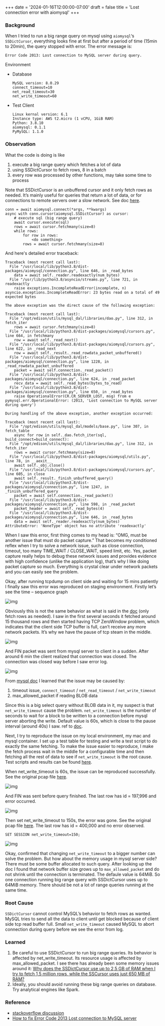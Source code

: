 +++
date = '2024-01-16T12:00:00-07:00'
draft = false
title = 'Lost connection error with aiomysql'
+++
### Background
When I tried to run a big range query on mysql using `aiomysql`‘s `SSDictCursor`, everything looks fine at first but after a period of time (15min to 20min), the query stopped with error.
The error message is: 
```
Error Code 2013: Lost connection to MySQL server during query.
```
Environment
- Database
    ```
    MySQL version: 8.0.29
    connect_timeout=10
    net_read_timeout=30
    net_write_timeout=60
    ```
- Test Client
    ```
    Linux kernal version: 6.1
    Instance type: AWS t2.micro (1 vCPU, 1GiB RAM)
    Python: 3.8.10
    aiomysql: 0.1.1
    PyMySQL: 1.1.0
    ```

### Observation

What the code is doing is like
1. execute a big range query which fetches a lot of data
2. using SSDictCursor to fetch rows, 8 in a batch
3. every row was processed by other functions, may take some time to process

Note that SSDictCursor is an unbuffered cursor and it only fetch rows as needed. It’s mainly useful for queries that return a lot of data, or for connections to remote servers over a slow network. See doc [here](https://aiomysql.readthedocs.io/en/latest/cursors.html#SSCursor).

```
conn = await aiomysql.connect(*args, **kwargs)
async with conn.cursor(aiomysql.SSDictCursor) as cursor:
    # execute sql (big range query)
    await cursor.execute(sql)
    rows = await cursor.fetchmany(size=8)
    while rows:
        for row in rows:
            <do something>
        rows = await cursor.fetchmany(size=8)
```

And here's detailed error traceback:
```
Traceback (most recent call last):
  File "/usr/local/lib/python3.8/dist-packages/aiomysql/connection.py", line 646, in _read_bytes
    data = await self._reader.readexactly(num_bytes)
  File "/usr/lib/python3.8/asyncio/streams.py", line 721, in readexactly
    raise exceptions.IncompleteReadError(incomplete, n)
asyncio.exceptions.IncompleteReadError: 23 bytes read on a total of 49 expected bytes

The above exception was the direct cause of the following exception:

Traceback (most recent call last):
  File "/opt/edison/utils/mysql_dal/libraries/dao.py", line 312, in fetch_iter
    rows = await cursor.fetchmany(size=8)
  File "/usr/local/lib/python3.8/dist-packages/aiomysql/cursors.py", line 664, in fetchmany
    row = await self._read_next()
  File "/usr/local/lib/python3.8/dist-packages/aiomysql/cursors.py", line 622, in _read_next
    row = await self._result._read_rowdata_packet_unbuffered()
  File "/usr/local/lib/python3.8/dist-packages/aiomysql/connection.py", line 1228, in _read_rowdata_packet_unbuffered
    packet = await self.connection._read_packet()
  File "/usr/local/lib/python3.8/dist-packages/aiomysql/connection.py", line 624, in _read_packet
    recv_data = await self._read_bytes(bytes_to_read)
  File "/usr/local/lib/python3.8/dist-packages/aiomysql/connection.py", line 650, in _read_bytes
    raise OperationalError(CR.CR_SERVER_LOST, msg) from e
pymysql.err.OperationalError: (2013, 'Lost connection to MySQL server during query')

During handling of the above exception, another exception occurred:

Traceback (most recent call last):
  File "/opt/edison/utils/mysql_dal/models/base.py", line 307, in fetch_table
    async for row in self._dao.fetch_iter(sql, build_connect=build_connect):
  File "/opt/edison/utils/mysql_dal/libraries/dao.py", line 312, in fetch_iter
    rows = await cursor.fetchmany(size=8)
  File "/usr/local/lib/python3.8/dist-packages/aiomysql/utils.py", line 78, in __aexit__
    await self._obj.close()
  File "/usr/local/lib/python3.8/dist-packages/aiomysql/cursors.py", line 605, in close
    await self._result._finish_unbuffered_query()
  File "/usr/local/lib/python3.8/dist-packages/aiomysql/connection.py", line 1247, in _finish_unbuffered_query
    packet = await self.connection._read_packet()
  File "/usr/local/lib/python3.8/dist-packages/aiomysql/connection.py", line 598, in _read_packet
    packet_header = await self._read_bytes(4)
  File "/usr/local/lib/python3.8/dist-packages/aiomysql/connection.py", line 646, in _read_bytes
    data = await self._reader.readexactly(num_bytes)
AttributeError: 'NoneType' object has no attribute 'readexactly'
```

When I saw this error, first thing comes to my head is: “OMG, must be another issue that must do packet capture.” That becomes my conditioned reflex when I try to solve a network issue, such as close connection, timeout, too many TIME_WAIT / CLOSE_WAIT, speed limit, etc. Yes, packet capture really helps to debug these network issues and provides evidence with high confidence (unlike the application log), that’s why I like doing packet capture so much. Everything is crystal clear under network packets and you can easily see the problem.

Okay, after running tcpdump on client side and waiting for 15 mins patiently I finally saw this error was reproduced on staging environment. Firstly let’s see the time – sequence graph

![img](./images/screenshot-1.png)

Obviously this is not the same behavior as what is said in the [doc](https://aiomysql.readthedocs.io/en/latest/cursors.html#SSCursor) (only fetch rows as needed). I saw in the first several seconds it fetched around 15 thousand rows and then started having TCP ZeroWindow problem, which indicates that the client side TCP buffer is full, can’t receive any more network packets. It’s why we have the pause of tcp steam in the middle.

![img](./images/screenshot-2.png)

And FIN packet was sent from mysql server to client in a sudden. After around 6 min the client realized that connection was closed. The connection was closed way before I saw error log.

![img](./images/screenshot-3.png)

From [mysql doc](https://dev.mysql.com/doc/refman/8.0/en/error-lost-connection.html) I learned that the issue may be caused by:
1. timeout issue, `connect_timeout` / `net_read_timeout` / `net_write_timeout`
2. max_allowed_packet if reading BLOB data

Since this is a big select query without BLOB data in it, my suspect is that `net_write_timeout` cause the problem. `net_write_timeout` is the number of seconds to wait for a block to be written to a connection before mysql server aborting the write. Default value is 60s, which is close to the pause interval (around 40s) I saw. ref to [doc](https://dev.mysql.com/doc/refman/8.0/en/server-system-variables.html#sysvar_net_write_timeout).

Next, I try to reproduce the issue on my local environment, my mac and mysql container. I set up a test table for testing and write a test script to do exactly the same fetching. To make the issue easier to reproduce, I make the fetch process wait in the middle for a configurable time and then fetching all the rest of data to see if `net_write_timeout` is the root cause. Test scripts and results can be found [here](https://github.com/gongyisheng/playground/tree/main/mysql/abort_connection_test).

When net_write_timeout is 60s, the issue can be reproduced successfully. See the original pcap file [here](https://github.com/gongyisheng/playground/blob/main/mysql/abort_connection_test/result/abort-conn-error.pcap).

![img](./images/screenshot-4.png)

And FIN was sent before query finished. The last row has id = 197,996 and error occurred.

![img](./images/screenshot-5.png)

Then set net_write_timeout to 150s, the error was gone. See the original pcap file [here](https://github.com/gongyisheng/playground/blob/main/mysql/abort_connection_test/result/abort-conn-fixed.pcap). The last row has id = 400,000 and no error observed.

```
SET SESSION net_write_timeout=150;
```

![img](./images/screenshot-6.png)

Okay, confirmed that changing `net_write_timeout` to a bigger number can solve the problem. But how about the memory usage in mysql server side? There must be some buffer allocated to such query. After looking up the doc I found that network buffer size grows up to `max_allowed_packet` and do not shrink until the connection is terminated. The defaule value is 64MiB. So one connection running big range query with SSDictCursor uses up to 64MiB memory. There should be not a lot of range queries running at the same time.

### Root Cause
`SSDictCursor` cannot control MySQL’s behavior to fetch rows as wanted. MySQL tries to send all the data to client until get blocked because of client side tcp read buffer full. Small `net_write_timeout` caused MySQL to abort connection during query before we see the error from log.

### Learned
1. Be careful to use SSDictCursor to run big range queries. Its behavior is affected by net_write_timeout. Its resource usage is affected by max_allowed_packet. I see there has already been some memory issues around it: [Why does the SSDictCursor use up to 2,5 GB of RAM when I try to fetch 1,5 million rows, while the SSCursor uses just 650 MB of RAM?](https://stackoverflow.com/questions/52220794/why-does-the-ssdictcursor-use-up-to-2-5-gb-of-ram-when-i-try-to-fetch-1-5-millio)
2. Ideally, you should avoid running these big range queries on database. Try analytical engines like Spark.

### Reference
- [stackoverflow discussion](https://stackoverflow.com/questions/10563619/error-code-2013-lost-connection-to-mysql-server-during-query)
- [How to fix Error Code 2013 Lost connection to MySQL server](https://anothercoffee.net/fix-error-code-2013-lost-connection-mysql-server-query/)